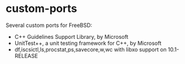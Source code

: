# custom-ports
Several custom ports for FreeBSD:

* C++ Guidelines Support Library, by Microsoft
* UnitTest++, a unit testing framework for C++, by Microsoft
* df,iscsictl,ls,procstat,ps,savecore,w,wc with libxo support on 10.1-RELEASE
